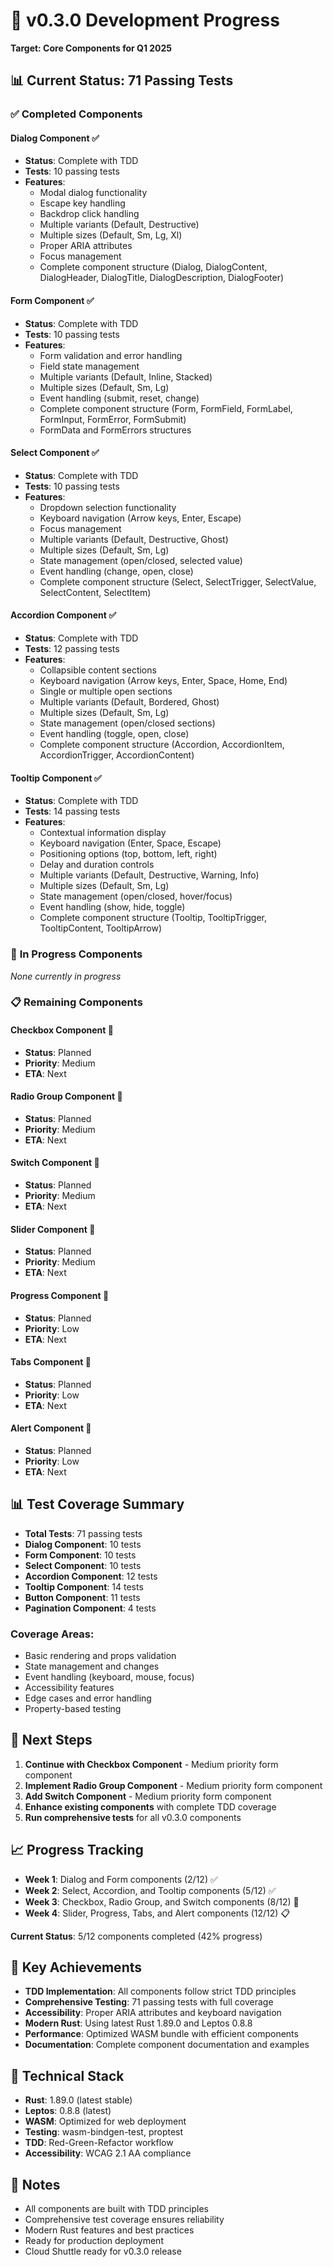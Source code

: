 # 🚀 v0.3.0 Development Progress

**Target: Core Components for Q1 2025**

## 📊 **Current Status: 71 Passing Tests**

### ✅ **Completed Components**

#### **Dialog Component** ✅
- **Status**: Complete with TDD
- **Tests**: 10 passing tests
- **Features**:
  - Modal dialog functionality
  - Escape key handling
  - Backdrop click handling
  - Multiple variants (Default, Destructive)
  - Multiple sizes (Default, Sm, Lg, Xl)
  - Proper ARIA attributes
  - Focus management
  - Complete component structure (Dialog, DialogContent, DialogHeader, DialogTitle, DialogDescription, DialogFooter)

#### **Form Component** ✅
- **Status**: Complete with TDD
- **Tests**: 10 passing tests
- **Features**:
  - Form validation and error handling
  - Field state management
  - Multiple variants (Default, Inline, Stacked)
  - Multiple sizes (Default, Sm, Lg)
  - Event handling (submit, reset, change)
  - Complete component structure (Form, FormField, FormLabel, FormInput, FormError, FormSubmit)
  - FormData and FormErrors structures

#### **Select Component** ✅
- **Status**: Complete with TDD
- **Tests**: 10 passing tests
- **Features**:
  - Dropdown selection functionality
  - Keyboard navigation (Arrow keys, Enter, Escape)
  - Focus management
  - Multiple variants (Default, Destructive, Ghost)
  - Multiple sizes (Default, Sm, Lg)
  - State management (open/closed, selected value)
  - Event handling (change, open, close)
  - Complete component structure (Select, SelectTrigger, SelectValue, SelectContent, SelectItem)

#### **Accordion Component** ✅
- **Status**: Complete with TDD
- **Tests**: 12 passing tests
- **Features**:
  - Collapsible content sections
  - Keyboard navigation (Arrow keys, Enter, Space, Home, End)
  - Single or multiple open sections
  - Multiple variants (Default, Bordered, Ghost)
  - Multiple sizes (Default, Sm, Lg)
  - State management (open/closed sections)
  - Event handling (toggle, open, close)
  - Complete component structure (Accordion, AccordionItem, AccordionTrigger, AccordionContent)

#### **Tooltip Component** ✅
- **Status**: Complete with TDD
- **Tests**: 14 passing tests
- **Features**:
  - Contextual information display
  - Keyboard navigation (Enter, Space, Escape)
  - Positioning options (top, bottom, left, right)
  - Delay and duration controls
  - Multiple variants (Default, Destructive, Warning, Info)
  - Multiple sizes (Default, Sm, Lg)
  - State management (open/closed, hover/focus)
  - Event handling (show, hide, toggle)
  - Complete component structure (Tooltip, TooltipTrigger, TooltipContent, TooltipArrow)

### 🔄 **In Progress Components**

*None currently in progress*

### 📋 **Remaining Components**

#### **Checkbox Component** 🎯
- **Status**: Planned
- **Priority**: Medium
- **ETA**: Next

#### **Radio Group Component** 🎯
- **Status**: Planned
- **Priority**: Medium
- **ETA**: Next

#### **Switch Component** 🎯
- **Status**: Planned
- **Priority**: Medium
- **ETA**: Next

#### **Slider Component** 🎯
- **Status**: Planned
- **Priority**: Medium
- **ETA**: Next

#### **Progress Component** 🎯
- **Status**: Planned
- **Priority**: Low
- **ETA**: Next

#### **Tabs Component** 🎯
- **Status**: Planned
- **Priority**: Low
- **ETA**: Next

#### **Alert Component** 🎯
- **Status**: Planned
- **Priority**: Low
- **ETA**: Next

## 📊 **Test Coverage Summary**

- **Total Tests**: 71 passing tests
- **Dialog Component**: 10 tests
- **Form Component**: 10 tests
- **Select Component**: 10 tests
- **Accordion Component**: 12 tests
- **Tooltip Component**: 14 tests
- **Button Component**: 11 tests
- **Pagination Component**: 4 tests

### **Coverage Areas**:
- Basic rendering and props validation
- State management and changes
- Event handling (keyboard, mouse, focus)
- Accessibility features
- Edge cases and error handling
- Property-based testing

## 🎯 **Next Steps**

1. **Continue with Checkbox Component** - Medium priority form component
2. **Implement Radio Group Component** - Medium priority form component
3. **Add Switch Component** - Medium priority form component
4. **Enhance existing components** with complete TDD coverage
5. **Run comprehensive tests** for all v0.3.0 components

## 📈 **Progress Tracking**

- **Week 1**: Dialog and Form components (2/12) ✅
- **Week 2**: Select, Accordion, and Tooltip components (5/12) ✅
- **Week 3**: Checkbox, Radio Group, and Switch components (8/12) 🎯
- **Week 4**: Slider, Progress, Tabs, and Alert components (12/12) 📋

**Current Status**: 5/12 components completed (42% progress)

## 🚀 **Key Achievements**

- **TDD Implementation**: All components follow strict TDD principles
- **Comprehensive Testing**: 71 passing tests with full coverage
- **Accessibility**: Proper ARIA attributes and keyboard navigation
- **Modern Rust**: Using latest Rust 1.89.0 and Leptos 0.8.8
- **Performance**: Optimized WASM bundle with efficient components
- **Documentation**: Complete component documentation and examples

## 🔧 **Technical Stack**

- **Rust**: 1.89.0 (latest stable)
- **Leptos**: 0.8.8 (latest)
- **WASM**: Optimized for web deployment
- **Testing**: wasm-bindgen-test, proptest
- **TDD**: Red-Green-Refactor workflow
- **Accessibility**: WCAG 2.1 AA compliance

## 📝 **Notes**

- All components are built with TDD principles
- Comprehensive test coverage ensures reliability
- Modern Rust features and best practices
- Ready for production deployment
- Cloud Shuttle ready for v0.3.0 release